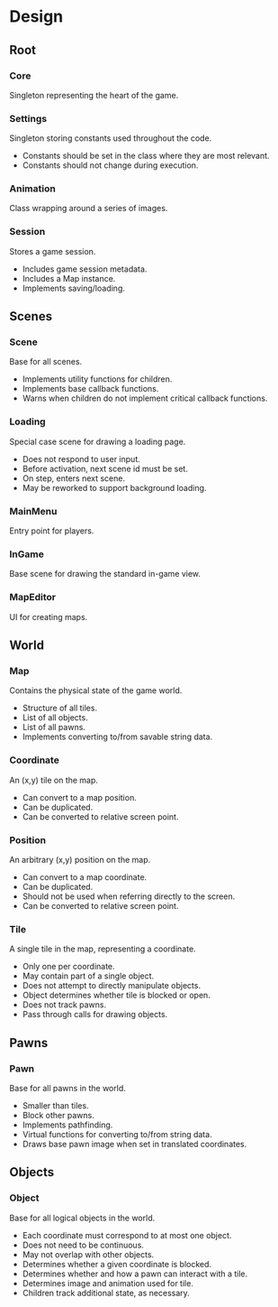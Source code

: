 Design
======

Root
----

### Core

Singleton representing the heart of the game.

### Settings

Singleton storing constants used throughout the code.

* Constants should be set in the class where they are most relevant.
* Constants should not change during execution.

### Animation

Class wrapping around a series of images.

### Session

Stores a game session.

* Includes game session metadata.
* Includes a Map instance.
* Implements saving/loading.

Scenes
------

### Scene

Base for all scenes.

* Implements utility functions for children.
* Implements base callback functions.
* Warns when children do not implement critical callback functions.

### Loading

Special case scene for drawing a loading page.

* Does not respond to user input.
* Before activation, next scene id must be set.
* On step, enters next scene.
* May be reworked to support background loading.

### MainMenu

Entry point for players.

### InGame

Base scene for drawing the standard in-game view.

### MapEditor

UI for creating maps.

World
-----

### Map

Contains the physical state of the game world.

* Structure of all tiles.
* List of all objects.
* List of all pawns.
* Implements converting to/from savable string data.

### Coordinate

An (x,y) tile on the map.

* Can convert to a map position.
* Can be duplicated.
* Can be converted to relative screen point.

### Position

An arbitrary (x,y) position on the map.

* Can convert to a map coordinate.
* Can be duplicated.
* Should not be used when referring directly to the screen.
* Can be converted to relative screen point.

### Tile

A single tile in the map, representing a coordinate.

* Only one per coordinate.
* May contain part of a single object.
* Does not attempt to directly manipulate objects.
* Object determines whether tile is blocked or open.
* Does not track pawns.
* Pass through calls for drawing objects.

Pawns
-----

### Pawn

Base for all pawns in the world.

* Smaller than tiles.
* Block other pawns.
* Implements pathfinding.
* Virtual functions for converting to/from string data.
* Draws base pawn image when set in translated coordinates.

Objects
-------

### Object

Base for all logical objects in the world.

* Each coordinate must correspond to at most one object.
* Does not need to be continuous.
* May not overlap with other objects.
* Determines whether a given coordinate is blocked.
* Determines whether and how a pawn can interact with a tile.
* Determines image and animation used for tile.
* Children track additional state, as necessary.

